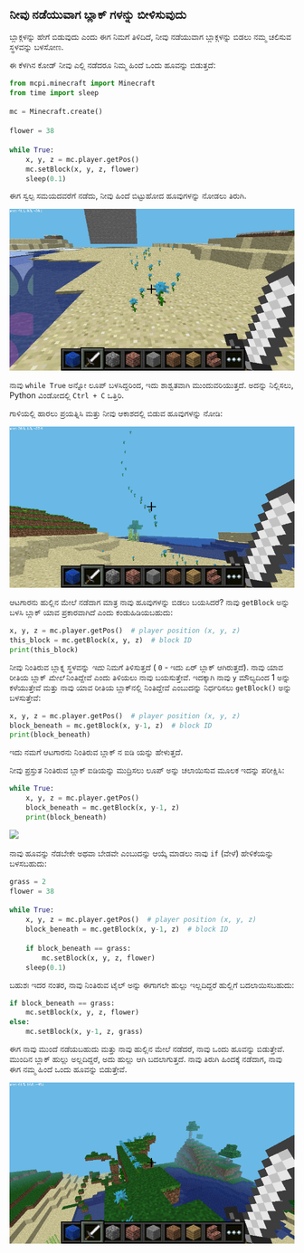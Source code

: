 ## ನೀವು ನಡೆಯುವಾಗ ಬ್ಲಾಕ್ ಗಳನ್ನು ಬೀಳಿಸುವುದು

ಬ್ಲಾಕ್ಗಳನ್ನು ಹೇಗೆ ಬಿಡುವುದು ಎಂದು ಈಗ ನಿಮಗೆ ತಿಳಿದಿದೆ, ನೀವು ನಡೆಯುವಾಗ ಬ್ಲಾಕ್ಗಳನ್ನು ಬಿಡಲು ನಮ್ಮ ಚಲಿಸುವ ಸ್ಥಳವನ್ನು ಬಳಸೋಣ.

ಈ ಕೆಳಗಿನ ಕೋಡ್ ನೀವು ಎಲ್ಲಿ ನಡೆದರೂ ನಿಮ್ಮ ಹಿಂದೆ ಒಂದು ಹೂವನ್ನು ಬಿಡುತ್ತದೆ:

```python
from mcpi.minecraft import Minecraft
from time import sleep

mc = Minecraft.create()

flower = 38

while True:
    x, y, z = mc.player.getPos()
    mc.setBlock(x, y, z, flower)
    sleep(0.1)
```

ಈಗ ಸ್ವಲ್ಪ ಸಮಯದವರೆಗೆ ನಡೆದು, ನೀವು ಹಿಂದೆ ಬಿಟ್ಟುಹೋದ ಹೂವುಗಳನ್ನು ನೋಡಲು ತಿರುಗಿ.

![](images/mcpi-flowers.png)

ನಾವು `while True` ಅನ್ನೋ ಲೂಪ್ ಬಳಸಿದ್ದರಿಂದ, ಇದು ಶಾಶ್ವತವಾಗಿ ಮುಂದುವರಿಯುತ್ತದೆ. ಅದನ್ನು ನಿಲ್ಲಿಸಲು, Python ವಿಂಡೋದಲ್ಲಿ `Ctrl + C` ಒತ್ತಿರಿ.

ಗಾಳಿಯಲ್ಲಿ ಹಾರಲು ಪ್ರಯತ್ನಿಸಿ ಮತ್ತು ನೀವು ಆಕಾಶದಲ್ಲಿ ಬಿಡುವ ಹೂವುಗಳನ್ನು ನೋಡಿ:

![](images/mcpi-flowers-sky.png)

ಆಟಗಾರನು ಹುಲ್ಲಿನ ಮೇಲೆ ನಡೆದಾಗ ಮಾತ್ರ ನಾವು ಹೂವುಗಳನ್ನು ಬಿಡಲು ಬಯಸಿದರೆ? ನಾವು `getBlock` ಅನ್ನು ಬಳಸಿ ಬ್ಲಾಕ್ ಯಾವ ಪ್ರಕಾರವಾಗಿದೆ ಎಂದು ಕಂಡುಹಿಡಿಯಬಹುದು:

```python
x, y, z = mc.player.getPos()  # player position (x, y, z)
this_block = mc.getBlock(x, y, z)  # block ID
print(this_block)
```

ನೀವು ನಿಂತಿರುವ ಬ್ಲಾಕ್ನ ಸ್ಥಳವನ್ನು *ಇದು* ನಿಮಗೆ ತಿಳಿಸುತ್ತದೆ ( `0` - ಇದು ಏರ್ ಬ್ಲಾಕ್ ಆಗಿರುತ್ತದೆ). ನಾವು ಯಾವ ರೀತಿಯ ಬ್ಲಾಕ್ *ಮೇಲೆ* ನಿಂತಿದ್ದೇವೆ ಎಂದು ತಿಳಿಯಲು ನಾವು ಬಯಸುತ್ತೇವೆ. ಇದಕ್ಕಾಗಿ ನಾವು `y` ಮೌಲ್ಯದಿಂದ 1 ಅನ್ನು ಕಳೆಯುತ್ತೇವೆ ಮತ್ತು ನಾವು ಯಾವ ರೀತಿಯ ಬ್ಲಾಕ್‌ನಲ್ಲಿ ನಿಂತಿದ್ದೇವೆ ಎಂಬುದನ್ನು ನಿರ್ಧರಿಸಲು `getBlock()` ಅನ್ನು ಬಳಸುತ್ತೇವೆ:

```python
x, y, z = mc.player.getPos()  # player position (x, y, z)
block_beneath = mc.getBlock(x, y-1, z)  # block ID
print(block_beneath)
```

ಇದು ನಮಗೆ ಆಟಗಾರನು ನಿಂತಿರುವ ಬ್ಲಾಕ್ ನ ಐಡಿ ಯನ್ನು ಹೇಳುತ್ತದೆ.

ನೀವು ಪ್ರಸ್ತುತ ನಿಂತಿರುವ ಬ್ಲಾಕ್ ಐಡಿಯನ್ನು ಮುದ್ರಿಸಲು ಲೂಪ್ ಅನ್ನು ಚಲಾಯಿಸುವ ಮೂಲಕ ಇದನ್ನು ಪರೀಕ್ಷಿಸಿ:

```python
while True:
    x, y, z = mc.player.getPos()
    block_beneath = mc.getBlock(x, y-1, z)
    print(block_beneath)
```

![](images/blockbeneath.gif)

ನಾವು ಹೂವನ್ನು ನೆಡಬೇಕೇ ಅಥವಾ ಬೇಡವೇ ಎಂಬುದನ್ನು ಆಯ್ಕೆ ಮಾಡಲು ನಾವು `if` (ವೇಳೆ) ಹೇಳಿಕೆಯನ್ನು ಬಳಸಬಹುದು:

```python
grass = 2
flower = 38

while True:
    x, y, z = mc.player.getPos()  # player position (x, y, z)
    block_beneath = mc.getBlock(x, y-1, z)  # block ID

    if block_beneath == grass:
        mc.setBlock(x, y, z, flower)
    sleep(0.1)
```

ಬಹುಶಃ ಇದರ ನಂತರ, ನಾವು ನಿಂತಿರುವ ಟೈಲ್ ಅನ್ನು ಈಗಾಗಲೇ ಹುಲ್ಲು ಇಲ್ಲದಿದ್ದರೆ ಹುಲ್ಲಿಗೆ ಬದಲಾಯಿಸಬಹುದು:

```python
if block_beneath == grass:
    mc.setBlock(x, y, z, flower)
else:
    mc.setBlock(x, y-1, z, grass)
```

ಈಗ ನಾವು ಮುಂದೆ ನಡೆಯಬಹುದು ಮತ್ತು ನಾವು ಹುಲ್ಲಿನ ಮೇಲೆ ನಡೆದರೆ, ನಾವು ಒಂದು ಹೂವನ್ನು ಬಿಡುತ್ತೇವೆ. ಮುಂದಿನ ಬ್ಲಾಕ್ ಹುಲ್ಲು ಅಲ್ಲದಿದ್ದರೆ, ಅದು ಹುಲ್ಲು ಆಗಿ ಬದಲಾಗುತ್ತದೆ. ನಾವು ತಿರುಗಿ ಹಿಂದಕ್ಕೆ ನಡೆದಾಗ, ನಾವು ಈಗ ನಮ್ಮ ಹಿಂದೆ ಒಂದು ಹೂವನ್ನು ಬಿಡುತ್ತೇವೆ.

![](images/mcpi-flowers-grass.png)
